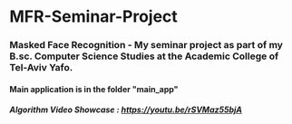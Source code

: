 # MFR-Seminar-Project
### Masked Face Recognition - My seminar project as part of my B.sc. Computer Science Studies at the Academic College of Tel-Aviv Yafo.
#### Main application is in the folder "main_app"
##### Algorithm Video Showcase : https://youtu.be/rSVMaz55bjA 
